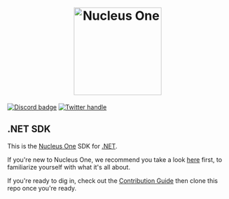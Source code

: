 <a href="https://nucleus.one/">
  <h1 align="center">
    <picture>
      <source media="(prefers-color-scheme: dark)"  height="200" srcset="https://nucleus.one/wp-content/uploads/2022/02/NucleusOne-Logo_business-collaboration-software_618x409.jpg">
      <img alt="Nucleus One" src="https://nucleus.one/wp-content/uploads/2022/02/NucleusOne-Logo_business-collaboration-software_618x409.jpg"  height="200">
    </picture>
  </h1>
</a>

[![Discord badge][]][Discord instructions]
[![Twitter handle][]][Twitter badge]

## .NET SDK

This is the [Nucleus One](https://nucleus.one) SDK for [.NET](https://dotnet.microsoft.com/).

If you're new to Nucleus One, we recommend you take a look [here](../) first, to familiarize yourself
with what it's all about.

If you're ready to dig in, check out the [Contribution Guide](CONTRIBUTING.md) then clone this repo
once you're ready.

[Discord instructions]: CONTRIBUTING.md
[Discord badge]: https://img.shields.io/discord/933601553531695135
[Twitter handle]: https://img.shields.io/twitter/follow/ademero.svg?style=social&label=Follow
[Twitter badge]: https://twitter.com/intent/follow?screen_name=ademero
